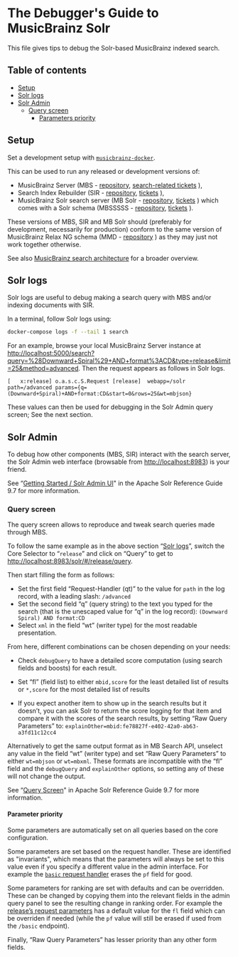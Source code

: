 The Debugger's Guide to MusicBrainz Solr
========================================

This file gives tips to debug the Solr-based MusicBrainz indexed search.

Table of contents
-----------------

<!-- toc -->

- [Setup](#setup)
- [Solr logs](#solr-logs)
- [Solr Admin](#solr-admin)
  * [Query screen](#query-screen)
    + [Parameters priority](#parameters-priority)

<!-- tocstop -->

Setup
-----

Set a development setup with [`musicbrainz-docker`](https://github.com/metabrainz/musicbrainz-docker).

This can be used to run any released or development versions of:
* MusicBrainz Server (MBS -
[repository](https://github.com/metabrainz/musicbrainz-server/),
[search-related tickets](https://tickets.metabrainz.org/issues/?jql=project%20%3D%20MBS%20AND%20component%20%3D%20Search%20AND%20status%20!%3D%20Closed)
),
* Search Index Rebuilder (SIR -
[repository](https://github.com/metabrainz/sir/),
[tickets](https://tickets.metabrainz.org/issues/?jql=project%20%3D%20SEARCH%20AND%20component%20%3D%20Indexer%20AND%20status%20!%3D%20Closed)
),
* MusicBrainz Solr search server (MB Solr -
[repository](https://github.com/metabrainz/mb-solr/),
[tickets](https://tickets.metabrainz.org/issues/?jql=project%20%3D%20SEARCH%20AND%20component%20%3D%20%22Response%20Writer%22%20AND%20status%20!%3D%20Closed)
)
which comes with a Solr schema (MBSSSSS -
[repository](https://github.com/metabrainz/mbsssss/),
[tickets](https://tickets.metabrainz.org/issues/?jql=project%20%3D%20SEARCH%20AND%20component%20%3D%20Schema%20AND%20status%20!%3D%20Closed)
).

These versions of MBS, SIR and MB Solr should
(preferably for development, necessarily for production)
conform to the same version of MusicBrainz Relax NG schema (MMD -
[repository](https://github.com/metabrainz/mmd-schema)
) as they may just not work together otherwise.

See also [MusicBrainz search architecture](https://musicbrainz.org/doc/Development/Search_Architecture) for a broader overview.

Solr logs
---------

Solr logs are useful to debug making a search query with MBS and/or indexing documents with SIR.

In a terminal, follow Solr logs using:

```sh
docker-compose logs -f --tail 1 search
```

For an example, browse your local MusicBrainz Server instance at
<http://localhost:5000/search?query=%28Downward+Spiral%29+AND+format%3ACD&type=release&limit=25&method=advanced>.
Then the request appears as follows in Solr logs.
```
[   x:release] o.a.s.c.S.Request [release]  webapp=/solr path=/advanced params={q=(Downward+Spiral)+AND+format:CD&start=0&rows=25&wt=mbjson}
```

These values can then be used for debugging in the Solr Admin query screen; See the next section.

Solr Admin
----------

To debug how other components (MBS, SIR) interact with the search server,
the Solr Admin web interface (browsable from <http://localhost:8983>) is your friend.

See “[Getting Started / Solr Admin UI](https://solr.apache.org/guide/solr/latest/getting-started/solr-admin-ui.html)"
in the Apache Solr Reference Guide 9.7 for more information.

### Query screen

The query screen allows to reproduce and tweak search queries made through MBS.

To follow the same example as in the above section “[Solr logs](#solr-logs)”,
switch the Core Selector to “`release`” and click on “Query” to get to
<http://localhost:8983/solr/#/release/query>.

Then start filling the form as follows:
* Set the first field “Request-Handler (qt)”
  to the value for `path` in the log record, with a leading slash:
  `/advanced`
* Set the second field “q” (query string)
  to the text you typed for the search
  (that is the unescaped value for “q” in the log record):
  `(Downward Spiral) AND format:CD`
* Select `xml` in the field “wt” (writer type) for the most readable presentation.

From here, different combinations can be chosen depending on your needs:

* Check `debugQuery` to have a detailed score computation (using search fields and boosts) for each result.

* Set “fl” (field list) to
  either `mbid,score` for the least detailed list of results
  or `*,score` for the most detailed list of results

* If you expect another item to show up in the search results but it doesn’t,
  you can ask Solr to return the score logging for that item
  and compare it with the scores of the search results,
  by setting “Raw Query Parameters” to:
  `explainOther=mbid:fe78827f-e402-42a0-ab63-a3fd11c12cc4`

Alternatively to get the same output format as in MB Search API,
unselect any value in the field “wt” (writer type) and
set “Raw Query Parameters” to either `wt=mbjson` or `wt=mbxml`.
These formats are incompatible with the “fl” field and the
`debugQuery` and `explainOther` options, so setting any of these
will not change the output.

See “[Query Screen](https://solr.apache.org/guide/solr/9_7/query-guide/query-screen.html)"
in Apache Solr Reference Guide 9.7 for more information.

#### Parameter priority

Some parameters are automatically set on all queries based on the core configuration.

Some parameters are set based on the request handler.
These are identified as "invariants", which means that the parameters will always be set to this value even if you specify a different value in the admin interface.
For example the [`basic` request handler](https://github.com/metabrainz/mbsssss/blob/v-2021-05-14/common/requestHandler-basic.xml) erases the `pf` field for good.

Some parameters for ranking are set with defaults and can be overridden.
These can be changed by copying them into the relevant fields in the admin query panel to see the resulting change in ranking order.
For example the [release’s request parameters](https://github.com/metabrainz/mbsssss/blob/v-2021-05-14/release/conf/request-params.xml)
has a default value for the `fl` field which can be overriden if needed
(while the `pf` value will still be erased if used from the `/basic` endpoint).

Finally, “Raw Query Parameters” has lesser priority than any other form fields.
